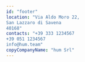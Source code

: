 ```yaml
---
id: "footer"
location: "Via Aldo Moro 22,
San Lazzaro di Savena
40168"
contacts: "+39 333 1234567
+39 051 1234567
info@hum.team"
copyCompanyName: "hum Srl"
---
```

